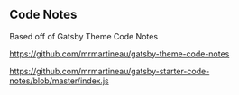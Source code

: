 ## Code Notes

Based off of Gatsby Theme Code Notes

https://github.com/mrmartineau/gatsby-theme-code-notes

https://github.com/mrmartineau/gatsby-starter-code-notes/blob/master/index.js